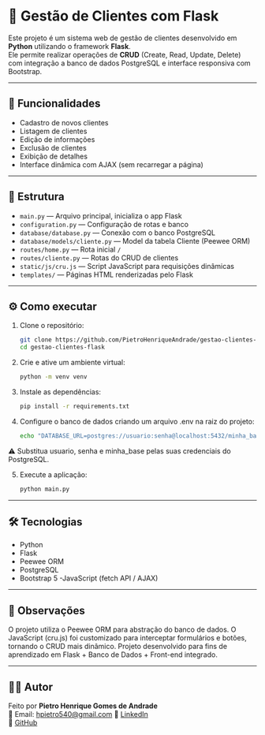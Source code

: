 # 👥 Gestão de Clientes com Flask

Este projeto é um sistema web de gestão de clientes desenvolvido em **Python** utilizando o framework **Flask**.  
Ele permite realizar operações de **CRUD** (Create, Read, Update, Delete) com integração a banco de dados PostgreSQL e interface responsiva com Bootstrap.

---

## 🚀 Funcionalidades

- Cadastro de novos clientes
- Listagem de clientes
- Edição de informações
- Exclusão de clientes
- Exibição de detalhes
- Interface dinâmica com AJAX (sem recarregar a página)

---

## 📂 Estrutura

- `main.py` — Arquivo principal, inicializa o app Flask  
- `configuration.py` — Configuração de rotas e banco  
- `database/database.py` — Conexão com o banco PostgreSQL  
- `database/models/cliente.py` — Model da tabela Cliente (Peewee ORM)  
- `routes/home.py` — Rota inicial `/`  
- `routes/cliente.py` — Rotas do CRUD de clientes  
- `static/js/cru.js` — Script JavaScript para requisições dinâmicas  
- `templates/` — Páginas HTML renderizadas pelo Flask  

---

## ⚙️ Como executar

1. Clone o repositório:
   ```bash
   git clone https://github.com/PietroHenriqueAndrade/gestao-clientes-flask.git
   cd gestao-clientes-flask

   ```
2. Crie e ative um ambiente virtual:
   ```bash
   python -m venv venv
   ```
3. Instale as dependências:
   ```bash
   pip install -r requirements.txt
   ```
4. Configure o banco de dados criando um arquivo .env na raiz do projeto:
   ```bash
   echo "DATABASE_URL=postgres://usuario:senha@localhost:5432/minha_base" > .env
   ```
⚠️ Substitua usuario, senha e minha_base pelas suas credenciais do PostgreSQL.

5. Execute a aplicação:
   ```bash
   python main.py
   ```
---

## 🛠️ Tecnologias

- Python
- Flask
- Peewee ORM
- PostgreSQL
- Bootstrap 5
-JavaScript (fetch API / AJAX)

---

## 📌 Observações

O projeto utiliza o Peewee ORM para abstração do banco de dados.
O JavaScript (cru.js) foi customizado para interceptar formulários e botões, tornando o CRUD mais dinâmico.
Projeto desenvolvido para fins de aprendizado em Flask + Banco de Dados + Front-end integrado.


---

## 👨‍💻 Autor

Feito por **Pietro Henrique Gomes de Andrade**  
📧 Email: hpietro540@gmail.com 
💼 [LinkedIn](https://www.linkedin.com/in/pietro-andrade-a6061a386)  
🐙 [GitHub](https://github.com/PietroHenriqueAndrade)